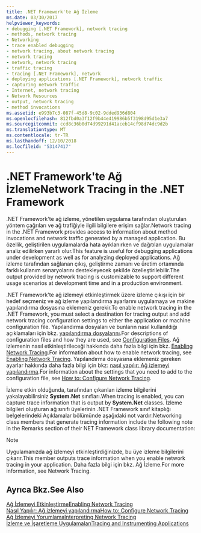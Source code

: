 ```yaml
---
title: .NET Framework'te Ağ İzleme
ms.date: 03/30/2017
helpviewer_keywords:
- debugging [.NET Framework], network tracing
- methods, network tracing
- Networking
- trace enabled debugging
- network tracing, about network tracing
- network tracing
- network, network tracing
- traffic tracing
- tracing [.NET Framework], network
- deploying applications [.NET Framework], network traffic
- capturing network traffic
- Internet, network tracing
- Network Resources
- output, network tracing
- method invocations
ms.assetid: e993b7c3-087f-45d8-9c02-9dded936d804
ms.openlocfilehash: 812fbd0a3f12f9b44e419986b5f3198d95d1e3a7
ms.sourcegitcommit: ccd8c36b0d74d99291d41aceb14cf98d74dc9d2b
ms.translationtype: MT
ms.contentlocale: tr-TR
ms.lasthandoff: 12/10/2018
ms.locfileid: "53147417"
---
```

# <a name="network-tracing-in-the-net-framework"></a><span data-ttu-id="8c206-102">.NET Framework'te Ağ İzleme</span><span class="sxs-lookup"><span data-stu-id="8c206-102">Network Tracing in the .NET Framework</span></span>
<span data-ttu-id="8c206-103">.NET Framework'te ağ izleme, yönetilen uygulama tarafından oluşturulan yöntem çağrıları ve ağ trafiğiyle ilgili bilgilere erişim sağlar.</span><span class="sxs-lookup"><span data-stu-id="8c206-103">Network tracing in the .NET Framework provides access to information about method invocations and network traffic generated by a managed application.</span></span> <span data-ttu-id="8c206-104">Bu özellik, geliştirilen uygulamalarda hata ayıklanırken ve dağıtılan uygulamalar analiz edilirken yararlı olur.</span><span class="sxs-lookup"><span data-stu-id="8c206-104">This feature is useful for debugging applications under development as well as for analyzing deployed applications.</span></span> <span data-ttu-id="8c206-105">Ağ izleme tarafından sağlanan çıkış, geliştirme zamanı ve üretim ortamında farklı kullanım senaryolarını destekleyecek şekilde özelleştirilebilir.</span><span class="sxs-lookup"><span data-stu-id="8c206-105">The output provided by network tracing is customizable to support different usage scenarios at development time and in a production environment.</span></span>  
  
 <span data-ttu-id="8c206-106">.NET Framework'te ağ izlemeyi etkinleştirmek üzere izleme çıkışı için bir hedef seçmeniz ve ağ izleme yapılandırma ayarlarını uygulamaya ve makine yapılandırma dosyasına eklemeniz gerekir.</span><span class="sxs-lookup"><span data-stu-id="8c206-106">To enable network tracing in the .NET Framework, you must select a destination for tracing output and add network tracing configuration settings to either the application or machine configuration file.</span></span> <span data-ttu-id="8c206-107">Yapılandırma dosyaları ve bunların nasıl kullanıldığı açıklamaları için bkz. [yapılandırma dosyalarını](../../../docs/framework/configure-apps/index.md).</span><span class="sxs-lookup"><span data-stu-id="8c206-107">For descriptions of configuration files and how they are used, see [Configuration Files](../../../docs/framework/configure-apps/index.md).</span></span> <span data-ttu-id="8c206-108">Ağ izlemenin nasıl etkinleştirileceği hakkında daha fazla bilgi için bkz. [Enabling Network Tracing](../../../docs/framework/network-programming/enabling-network-tracing.md).</span><span class="sxs-lookup"><span data-stu-id="8c206-108">For information about how to enable network tracing, see [Enabling Network Tracing](../../../docs/framework/network-programming/enabling-network-tracing.md).</span></span> <span data-ttu-id="8c206-109">Yapılandırma dosyasına eklemeniz gereken ayarlar hakkında daha fazla bilgi için bkz: [nasıl yapılır: Ağ izlemeyi yapılandırma](../../../docs/framework/network-programming/how-to-configure-network-tracing.md).</span><span class="sxs-lookup"><span data-stu-id="8c206-109">For information about the settings that you need to add to the configuration file, see [How to: Configure Network Tracing](../../../docs/framework/network-programming/how-to-configure-network-tracing.md).</span></span>  
  
 <span data-ttu-id="8c206-110">İzleme etkin olduğunda, tarafından çıkarılan izleme bilgilerini yakalayabilirsiniz **System.Net** sınıfları.</span><span class="sxs-lookup"><span data-stu-id="8c206-110">When tracing is enabled, you can capture trace information that is output by **System.Net** classes.</span></span> <span data-ttu-id="8c206-111">İzleme bilgileri oluşturan ağ sınıfı üyelerinin .NET Framework sınıf kitaplığı belgelerindeki Açıklamalar bölümünde aşağıdaki not vardır:</span><span class="sxs-lookup"><span data-stu-id="8c206-111">Networking class members that generate tracing information include the following note in the Remarks section of their NET Framework class library documentation:</span></span>  
  
> [!NOTE]
>  <span data-ttu-id="8c206-112">Uygulamanızda ağ izlemeyi etkinleştirdiğinizde, bu üye izleme bilgilerini çıkarır.</span><span class="sxs-lookup"><span data-stu-id="8c206-112">This member outputs trace information when you enable network tracing in your application.</span></span> <span data-ttu-id="8c206-113">Daha fazla bilgi için bkz. Ağ İzleme.</span><span class="sxs-lookup"><span data-stu-id="8c206-113">For more information, see Network Tracing.</span></span>  
  
## <a name="see-also"></a><span data-ttu-id="8c206-114">Ayrıca Bkz.</span><span class="sxs-lookup"><span data-stu-id="8c206-114">See Also</span></span>  
 [<span data-ttu-id="8c206-115">Ağ İzlemeyi Etkinleştirme</span><span class="sxs-lookup"><span data-stu-id="8c206-115">Enabling Network Tracing</span></span>](../../../docs/framework/network-programming/enabling-network-tracing.md)  
 [<span data-ttu-id="8c206-116">Nasıl Yapılır: Ağ izlemeyi yapılandırma</span><span class="sxs-lookup"><span data-stu-id="8c206-116">How to: Configure Network Tracing</span></span>](../../../docs/framework/network-programming/how-to-configure-network-tracing.md)  
 [<span data-ttu-id="8c206-117">Ağ İzlemeyi Yorumlama</span><span class="sxs-lookup"><span data-stu-id="8c206-117">Interpreting Network Tracing</span></span>](../../../docs/framework/network-programming/interpreting-network-tracing.md)  
[<span data-ttu-id="8c206-118">İzleme ve İşaretleme Uygulamaları</span><span class="sxs-lookup"><span data-stu-id="8c206-118">Tracing and Instrumenting Applications</span></span>](../../../docs/framework/debug-trace-profile/tracing-and-instrumenting-applications.md)
